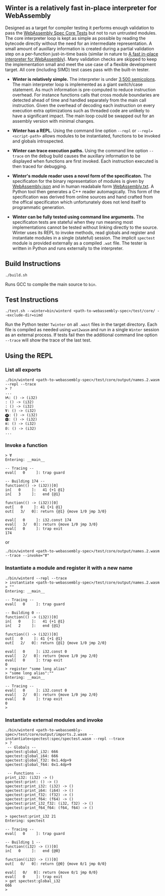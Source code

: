 ## Winter is a relatively fast in-place interpreter for WebAssembly

Designed as a target for compiler testing it performs enough validation to pass the [WebAssembly Spec Core Tests][core] but not to run untrusted modules. The core interpreter loop is kept as simple as possible by reading the bytecode directly without the need for an intermediate representation. A small amount of auxillary information is created during a partial validation step on a per-function just-in-time basis (similar in nature to [A fast in-place interpreter for WebAssembly](https://arxiv.org/abs/2205.01183)). Many validation checks are skipped to keep the implementation small and meet the use case of a flexible development target. All core (including SIMD) test cases pass with the built-in tester.


 *  **Winter is relatively simple.**
 The interpreter is under [3,500 semicolons][src].
 The main interpreter loop is implemented as a giant switch/case statement.
 As much information is pre-computed to reduce instruction overhead.
 For instance functions calls that cross module boundaries are detected ahead of time and handled separately from the main call instruction.
 Given the overhead of decoding each instruction on every execution extra optimizations such as threaded code are unlikely to have a significant impact.
 The main loop could be swapped out for an assembly version with minimal changes.

 *  **Winter has a REPL.**
 Using the command line option `--repl` or `--repl=<script-path>` allows modules to be instantiated, functions to be invoked and globals introspected.

 *  **Winter can trace execution paths.**
 Using the command line option `--trace` on the debug build causes the auxillary information to be displayed when functions are first invoked.
 Each instruction executed is then traced for debugging.

 *  **Winter's module reader uses a novel form of the specificaton.**
 The specificaton for the binary representation of modules is given by [WebAssembly.json][json] and in human readabale form [WebAssembly.txt][txt].
 A Python tool then generates a C++ reader automagically.
 This form of the specification was derived from online sources and hand crafted from the offical specificaton which unfortunately does not lend itself to programmatic generation.

 *  **Winter can be fully tested using command line arguments.**
 The specificaton tests are stateful when they run meaning most implementations cannot be tested without linking directly to the source.
 Winter uses its REPL to invoke methods, read globals and register and instantiate modules in a single (stateful) session.
 The implicit `spectest` module is provided externally as a compiled `.wat` file.
 The tester is written in Python and runs externally to the interpreter.

## Build Instructions
```
./build.sh
```

Runs GCC to compile the main source to `bin`.

## Test Instructions
```
./test.sh --winter=bin/winterd <path-to-webassembly-spec>/test/core/ --exclude-dir=simd
```

Run the Python tester `Twinter` on all `.wast` files in the target directory.
Each file is compiled as needed using `wat2wasm` and run in a single `Winter` session as an external process. If tests fail then the additional command line option `--trace` will show the trace of the last test.

## Using the REPL

### List all exports
```
./bin/winterd <path-to-webassembly-spec>/test/core/output/names.2.wasm --repl --trace
> ?
...
Ꙗ: () -> (i32)
: () -> (i32)
: () -> (i32)
Ɐ: () -> (i32)
🅐: () -> (i32)
🅰: () -> (i32)
Ⱝ: () -> (i32)
𐐂: () -> (i32)
...
```

### Invoke a function
```
> Ɐ
Entering: __main__

-- Tracing --
eval[   0     ]: trap guard

-- Building 174 --
function(() -> (i32))[0]
in[   0     ]:   41 {+1 @1}
in[   3     ]:   end {@1}

function(() -> (i32))[0]
out[   0     ]: 41 {+1 @1}
out[   3/   0]: return {@1} {move 1/0 jmp 3/0}

eval[   0     ]: i32.const 174
eval[   3/   0]: return {move 1/0 jmp 3/0}
eval[   0     ]: trap exit
174
```

or

```
./bin/winterd <path-to-webassembly-spec>/test/core/output/names.2.wasm --trace --invoke="Ɐ"
```

### Instantiate a module and register it with a new name
```
./bin/winterd --repl --trace
> instantiate <path-to-webassembly-spec>/test/core/output/names.2.wasm
> ""
Entering: __main__

-- Tracing --
eval[   0     ]: trap guard

-- Building 0 --
function(() -> (i32))[0]
in[   0     ]:   41 {+1 @1}
in[   2     ]:   end {@1}

function(() -> (i32))[0]
out[   0     ]: 41 {+1 @1}
out[   2/   0]: return {@1} {move 1/0 jmp 2/0}

eval[   0     ]: i32.const 0
eval[   2/   0]: return {move 1/0 jmp 2/0}
eval[   0     ]: trap exit
0
> register "some long alias"
> "some long alias":""
Entering: __main__

-- Tracing --
eval[   0     ]: i32.const 0
eval[   2/   0]: return {move 1/0 jmp 2/0}
eval[   0     ]: trap exit
0
>
```

### Instantiate external modules and invoke
```
./bin/winterd <path-to-webassembly-spec>/test/core/output/imports.2.wasm --instantiate=spectest:spec/spectest.wasm --repl --trace
> ?
 -- Globals --
spectest:global_i32: 666
spectest:global_i64: 666
spectest:global_f32: 0x1.4dp+9
spectest:global_f64: 0x1.4dp+9

 -- Functions --
print_i32: (i32) -> ()
spectest:print: () -> ()
spectest:print_i32: (i32) -> ()
spectest:print_i64: (i64) -> ()
spectest:print_f32: (f32) -> ()
spectest:print_f64: (f64) -> ()
spectest:print_i32_f32: (i32, f32) -> ()
spectest:print_f64_f64: (f64, f64) -> ()

> spectest:print_i32 21
Entering: spectest

-- Tracing --
eval[   0     ]: trap guard

-- Building 1 --
function((i32) -> ())[0]
in[   0     ]:   end {@0}

function((i32) -> ())[0]
out[   0/   0]: return {@0} {move 0/1 jmp 0/0}

eval[   0/   0]: return {move 0/1 jmp 0/0}
eval[   0     ]: trap exit
> get spectest:global_i32
666
>
```

[core]: https://github.com/WebAssembly/spec/tree/main/test/core
[src]: https://github.com/peterseymour/winter/blob/main/
[json]: https://github.com/peterseymour/winter/blob/main/spec/WebAssembly.json
[txt]: https://github.com/peterseymour/winter/blob/main/spec/WebAssembly.txt
